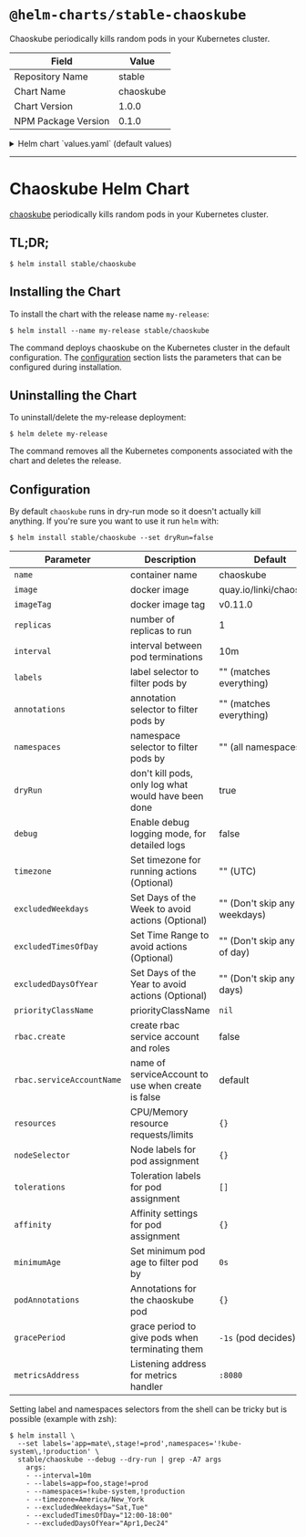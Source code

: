 # `@helm-charts/stable-chaoskube`

Chaoskube periodically kills random pods in your Kubernetes cluster.

| Field               | Value     |
| ------------------- | --------- |
| Repository Name     | stable    |
| Chart Name          | chaoskube |
| Chart Version       | 1.0.0     |
| NPM Package Version | 0.1.0     |

<details>

<summary>Helm chart `values.yaml` (default values)</summary>

```yaml
# container name
name: chaoskube

# docker image
image: quay.io/linki/chaoskube

# docker image tag
imageTag: v0.12.1

# number of replicas to run
replicas: 1

# interval between pod terminations
interval: 10m

# label selector to filter pods by, e.g. app=foo,stage!=prod
labels:

# annotation selector to filter pods by, e.g. chaos.alpha.kubernetes.io/enabled=true
annotations:

# namespace selector to filter pods by, e.g. '!kube-system,!production' (use quotes)
namespaces:

# don't kill pods, only log what would have been done
dryRun: true

# Enable debug logging
debug: false

# Set values for exempting specific week days from Chaoskube Actions
excludedWeekdays:

# Set values for exempting specific times of day from Chaoskube Actions
excludedTimesOfDay:

# Set values for exempting specific days of the year from Chaoskube Actions (Dec24,Jan1)
excludedDaysOfYear:

# Set specific Timezone for Actions to take place
timezone: UTC

# minimum lifetime of a pod before it's considered for termination (0: immediately)
minimumAge: 0s

# grace period to give pods when terminating them (negative: pod decides)
gracePeriod: -1s

# Listening address for metrics handler
metricsAddress: :8080

priorityClassName: ''

# create service account with permission to list and kill pods
rbac:
  create: false

  # only used when create is false
  serviceAccountName: default

resources:
  {}
  ## We usually recommend not to specify default resources and to leave this as a conscious
  ## choice for the user. This also increases chances charts run on environments with little
  ## resources, such as Minikube. If you do want to specify resources, uncomment the following
  ## lines, adjust them as necessary, and remove the curly braces after 'resources:'.
  # limits:
  #   cpu: 100m
  #   memory: 128Mi
  # requests:
  #   cpu: 100m
  #   memory: 128Mi

nodeSelector: {}

tolerations: []

affinity:
  {}
  ## Suggested antiAffinity, as each CA should be on a separate Node for resilience
  # podAntiAffinity:
  #   requiredDuringSchedulingIgnoredDuringExecution:
  #     - topologyKey: "kubernetes.io/hostname"
  #       labelSelector:
  #         matchLabels:
  #           app: chaoskube

podAnnotations:
  {}
  ## Annotations for the chaoskube pod.
  #  podAnnotations:
  #    prometheus.io/scrape: "true"
  #    prometheus.io/port: "8080"
```

</details>

---

# Chaoskube Helm Chart

[chaoskube](https://github.com/linki/chaoskube) periodically kills random pods in your Kubernetes cluster.

## TL;DR;

```console
$ helm install stable/chaoskube
```

## Installing the Chart

To install the chart with the release name `my-release`:

```console
$ helm install --name my-release stable/chaoskube
```

The command deploys chaoskube on the Kubernetes cluster in the default configuration. The [configuration](#configuration) section lists the parameters that can be configured during installation.

## Uninstalling the Chart

To uninstall/delete the my-release deployment:

```console
$ helm delete my-release
```

The command removes all the Kubernetes components associated with the chart and deletes the release.

## Configuration

By default `chaoskube` runs in dry-run mode so it doesn't actually kill anything.
If you're sure you want to use it run `helm` with:

```console
$ helm install stable/chaoskube --set dryRun=false
```

| Parameter                 | Description                                         | Default                          |
| ------------------------- | --------------------------------------------------- | -------------------------------- |
| `name`                    | container name                                      | chaoskube                        |
| `image`                   | docker image                                        | quay.io/linki/chaoskube          |
| `imageTag`                | docker image tag                                    | v0.11.0                          |
| `replicas`                | number of replicas to run                           | 1                                |
| `interval`                | interval between pod terminations                   | 10m                              |
| `labels`                  | label selector to filter pods by                    | "" (matches everything)          |
| `annotations`             | annotation selector to filter pods by               | "" (matches everything)          |
| `namespaces`              | namespace selector to filter pods by                | "" (all namespaces)              |
| `dryRun`                  | don't kill pods, only log what would have been done | true                             |
| `debug`                   | Enable debug logging mode, for detailed logs        | false                            |
| `timezone`                | Set timezone for running actions (Optional)         | "" (UTC)                         |
| `excludedWeekdays`        | Set Days of the Week to avoid actions (Optional)    | "" (Don't skip any weekdays)     |
| `excludedTimesOfDay`      | Set Time Range to avoid actions (Optional)          | "" (Don't skip any times of day) |
| `excludedDaysOfYear`      | Set Days of the Year to avoid actions (Optional)    | "" (Don't skip any days)         |
| `priorityClassName`       | priorityClassName                                   | `nil`                            |
| `rbac.create`             | create rbac service account and roles               | false                            |
| `rbac.serviceAccountName` | name of serviceAccount to use when create is false  | default                          |
| `resources`               | CPU/Memory resource requests/limits                 | `{}`                             |
| `nodeSelector`            | Node labels for pod assignment                      | `{}`                             |
| `tolerations`             | Toleration labels for pod assignment                | `[]`                             |
| `affinity`                | Affinity settings for pod assignment                | `{}`                             |
| `minimumAge`              | Set minimum pod age to filter pod by                | `0s`                             |
| `podAnnotations`          | Annotations for the chaoskube pod                   | `{}`                             |
| `gracePeriod`             | grace period to give pods when terminating them     | `-1s` (pod decides)              |
| `metricsAddress`          | Listening address for metrics handler               | `:8080`                          |

Setting label and namespaces selectors from the shell can be tricky but is possible (example with zsh):

```console
$ helm install \
  --set labels='app=mate\,stage!=prod',namespaces='!kube-system\,!production' \
  stable/chaoskube --debug --dry-run | grep -A7 args
    args:
    - --interval=10m
    - --labels=app=foo,stage!=prod
    - --namespaces=!kube-system,!production
    - --timezone=America/New_York
    - --excludedWeekdays="Sat,Tue"
    - --excludedTimesOfDay="12:00-18:00"
    - --excludedDaysOfYear="Apr1,Dec24"
```
